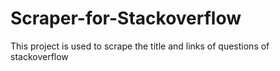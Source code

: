 # Scraper-for-Stackoverflow
This project is used to scrape the title and links of questions of stackoverflow
